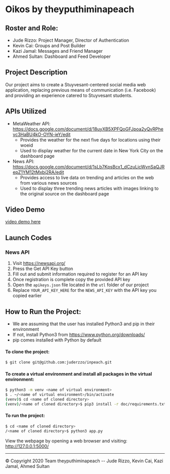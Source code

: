 # Oikos by theyputhiminapeach
## Roster and Role:
- Jude Rizzo: Project Manager, Director of Authentication 
- Kevin Cai: Groups and Post Builder
- Kazi Jamal: Messages and Friend Manager
- Ahmed Sultan: Dashboard and Feed Developer

## Project Description
Our project aims to create a Stuyvesant-centered social media web application, replacing previous means of communication (i.e. Facebook) and providing an experience catered to Stuyvesant students.

## APIs Utilized
- MetaWeather API: https://docs.google.com/document/d/18uyXB5XPFQoGFJpoa2yQvRPhevc3HaBU4kO-OYN-ieY/edit
  - Provides the weather for the next five days for locations using their woeid
  - Used to display weather for the current date in New York City on the dashboard page
- News API: https://docs.google.com/document/d/1sLb7KpsBcx1_dCzuLicWvnSaQJRepZ1YM12tMxbj2RA/edit
  - Provides access to live data on trending and articles on the web from various news sources
  - Used to display three trending news articles with images linking to the original source on the dashboard page
  
## Video Demo
[video demo here](https://youtu.be/iXZoJQ586lI)

## Launch Codes
### News API
1) Visit https://newsapi.org/
2) Press the Get API Key button
3) Fill out and submit information required to register for an API key
4) Once registration is complete copy the provided API key
5) Open the `apikeys.json` file located in the `utl` folder of our project
6) Replace `YOUR_API_KEY_HERE` for the `NEWS_API_KEY` with the API key you copied earlier

## How to Run the Project:
- We are assuming that the user has installed Python3 and pip in their environment
- If not, install Python3 from https://www.python.org/downloads/
- pip comes installed with Python by default

#### To clone the project: 
```bash
$ git clone git@github.com:juderzzo/inpeach.git
```

#### To create a virtual environment and install all packages in the virtual environment:
```bash
$ python3 -m venv <name of virtual environment>
$ . ~/<name of virtual environment>/bin/activate  
(venv)$ cd <name of cloned directory>
(venv)/<name of cloned directory>$ pip3 install -r doc/requirements.txt
```

#### To run the project: 
```bash
$ cd <name of cloned directory>
/<name of cloned directory>$ python3 app.py 
```

View the webpage by opening a web browser and visiting: http://127.0.0.1:5000/

---
© Copyright 2020 Team theyputhiminapeach -- Jude Rizzo, Kevin Cai, Kazi Jamal, Ahmed Sultan
